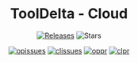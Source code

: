 <h1 align="center">ToolDelta - Cloud</h1>
<p align="center">
  <a href="https://github.com/xingchentye/ToolDelta-Cloud/releases"><img src="https://img.shields.io/github/v/release/xingchentye/ToolDelta-Cloud?display_name=tag&sort=semver" alt="Releases"></a>
  <img src="https://img.shields.io/github/stars/xingchentye/ToolDelta-Cloud.svg?style=falt" alt="Stars">
</p>

<p align="center">
  <a href="https://github.com/xingchentye/ToolDelta-Cloud/issues"><img src="https://img.shields.io/github/issues/xingchentye/ToolDelta-Cloud.svg?style=flat" alt="opissues"></a>
  <a href="https://github.com/xingchentye/ToolDelta-Cloud/issues?q=is%3Aissue+is%3Aclosed"><img src="https://img.shields.io/github/issues-closed/xingchentye/ToolDelta-Cloud.svg?style=flat&color=success" alt="clissues"></a>
  <a href="https://github.com/xingchentye/ToolDelta-Cloud/pulls"><img src="https://img.shields.io/github/issues-pr/xingchentye/ToolDelta-Cloud.svg?style=falt" alt="oppr"></a>
  <a href="https://github.com/xingchentye/ToolDelta-Cloud/pulls?q=is%3Apr+is%3Aclosed"><img src="https://img.shields.io/github/issues-pr-closed/xingchentye/ToolDelta-Cloud.svg?style=flat&color=success" alt="clpr"></a>
</p>
